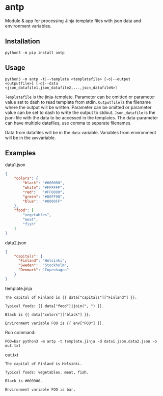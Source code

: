 # antp

Module & app for processing Jinja template files with json data and environment variables.

## Installation

```shell
python3 -m pip install antp
```

## Usage

```shell
python3 -m antp -t|--template <templatefile> [-o|--output <outputfile>] [-d|--data <json_datafile1,json_datafile2,...,json_datafileN>]
```

`Templatefile` is the jinja-template. Parameter can be omitted or parameter value set to dash to read template from stdin.
`Outputfile` is the filename where the output will be written. Parameter can be omitted or parameter value can be set to dash to write the output to stdout.
`Json_datafile` is the json-file with the data to be accessed in the templates. The data-parameter can have multiple datafiles, use comma to separate filenames.

Data from datafiles will be in the `data` variable. Variables from environment will be in the `env`variable.

## Examples

data1.json

```json
{
    "colors": {
        "black": "#000000",
        "white": "#FFFFFF",
        "red":   "#FF0000",
        "green": "#00FF00",
        "blue":  "#0000FF"
    },
    "food": [
        "vegetables",
        "meat",
        "fish"
    ]
}
```

data2.json

```json
{
    "capitals": {
      "Finland": "Helsinki",
      "Sweden":  "Stockholm",
      "Denmark": "Copenhagen"
    }
}
```

template.jinja

```jinja
The capital of Finland is {{ data["capitals"]["Finland"] }}.

Typical foods: {{ data["food"]|join(", ") }}.

Black is {{ data["colors"]["black"] }}.

Environment variable FOO is {{ env["FOO"] }}.
```

Run command:

```shell
FOO=bar python3 -m antp -t template.jinja -d data1.json,data2.json -o out.txt
```

out.txt

```text
The capital of Finland is Helsinki.

Typical foods: vegetables, meat, fish.

Black is #000000.

Environment variable FOO is bar.
```
